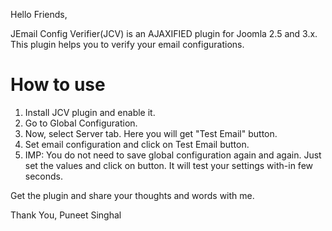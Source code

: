 Hello Friends,

JEmail Config Verifier(JCV) is an AJAXIFIED plugin for Joomla 2.5 and 3.x. This plugin helps you to verify your email configurations. 


# How to use
1. Install JCV plugin and enable it.
2. Go to Global Configuration.
3. Now, select Server tab. Here you will get  "Test Email" button.
4. Set email configuration and click on Test Email button.
5. IMP: You do not need to save global configuration again and again. Just set the values and click on button. It will test your settings with-in few seconds.


Get the plugin and share your thoughts and words with me.


Thank You,
Puneet Singhal
